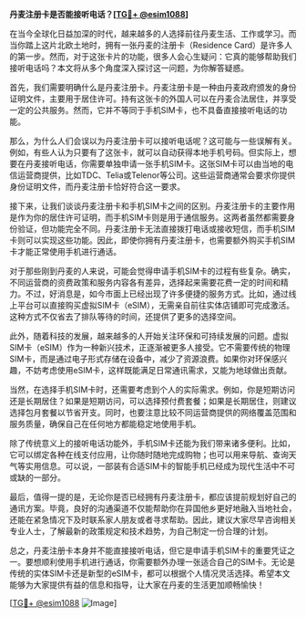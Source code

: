 **丹麦注册卡是否能接听电话？[[TG💪+ @esim1088](https://t.me/s/esim1088)]**

在当今全球化日益加深的时代，越来越多的人选择前往丹麦生活、工作或学习。而当你踏上这片北欧土地时，拥有一张丹麦的注册卡（Residence Card）是许多人的第一步。然而，对于这张卡片的功能，很多人会心生疑问：它真的能够帮助我们接听电话吗？本文将从多个角度深入探讨这一问题，为你解答疑惑。

首先，我们需要明确什么是丹麦注册卡。丹麦注册卡是一种由丹麦政府颁发的身份证明文件，主要用于居住许可。持有这张卡的外国人可以在丹麦合法居住，并享受一定的公共服务。然而，它并不等同于手机SIM卡，也不具备直接接听电话的功能。

那么，为什么人们会误以为丹麦注册卡可以接听电话呢？这可能与一些误解有关。例如，有些人认为只要有了这张卡，就可以自动获得本地手机号码。但实际上，想要在丹麦接听电话，你需要单独申请一张手机SIM卡。这张SIM卡可以由当地的电信运营商提供，比如TDC、Telia或Telenor等公司。这些运营商通常会要求你提供身份证明文件，而丹麦注册卡恰好符合这一要求。

接下来，让我们谈谈丹麦注册卡和手机SIM卡之间的区别。丹麦注册卡的主要作用是作为你的居住许可证明，而手机SIM卡则是用于通信服务。这两者虽然都需要身份验证，但功能完全不同。丹麦注册卡无法直接拨打电话或接收短信，而手机SIM卡则可以实现这些功能。因此，即使你拥有丹麦注册卡，也需要额外购买手机SIM卡才能正常使用手机进行通话。

对于那些刚到丹麦的人来说，可能会觉得申请手机SIM卡的过程有些复杂。确实，不同运营商的资费政策和服务内容各有差异，选择起来需要花费一定的时间和精力。不过，好消息是，如今市面上已经出现了许多便捷的服务方式。比如，通过线上平台可以直接购买虚拟SIM卡（eSIM），无需亲自前往实体店铺即可完成激活。这种方式不仅省去了排队等待的时间，还提供了更多的选择空间。

此外，随着科技的发展，越来越多的人开始关注环保和可持续发展的问题。虚拟SIM卡（eSIM）作为一种新兴技术，正逐渐被更多人接受。它不需要传统的物理SIM卡，而是通过电子形式存储在设备中，减少了资源浪费。如果你对环保感兴趣，不妨考虑使用eSIM卡，这样既能满足日常通讯需求，又能为地球做出贡献。

当然，在选择手机SIM卡时，还需要考虑到个人的实际需求。例如，你是短期访问还是长期居住？如果是短期访问，可以选择预付费套餐；如果是长期居住，则建议选择包月套餐以节省开支。同时，也要注意比较不同运营商提供的网络覆盖范围和服务质量，确保自己在任何地方都能稳定地使用手机。

除了传统意义上的接听电话功能外，手机SIM卡还能为我们带来诸多便利。比如，它可以绑定各种在线支付应用，让你随时随地完成购物；也可以用来导航、查询天气等实用信息。可以说，一部装有合适SIM卡的智能手机已经成为现代生活中不可或缺的一部分。

最后，值得一提的是，无论你是否已经拥有丹麦注册卡，都应该提前规划好自己的通讯方案。毕竟，良好的沟通渠道不仅能帮助你在异国他乡更好地融入当地社会，还能在紧急情况下及时联系家人朋友或者寻求帮助。因此，建议大家尽早咨询相关专业人士，了解最新的政策规定和技术趋势，为自己制定一份合理的计划。

总之，丹麦注册卡本身并不能直接接听电话，但它是申请手机SIM卡的重要凭证之一。要想顺利使用手机进行通话，你需要额外办理一张适合自己的SIM卡。无论是传统的实体SIM卡还是新型的eSIM卡，都可以根据个人情况灵活选择。希望本文能够为大家提供有益的信息和指导，让大家在丹麦的生活更加顺畅愉快！

[[TG💪+ @esim1088](https://t.me/s/esim1088) ![Image](https://i.postimg.cc/4NQfJmqS/Snipaste-2025-05-13-00-14-12.png)]